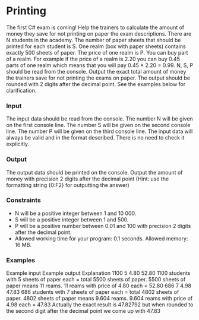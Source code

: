 # Printing
The first C# exam is coming! Help the trainers to calculate the amount of money they save for not printing on paper the exam descriptions. There are N students in the academy. The number of paper sheets that should be printed for each student is S. One realm (box with paper sheets) contains exactly 500 sheets of paper. The price of one realm is P.
You can buy part of a realm. For example if the price of a realm is 2.20 you can buy 0.45 parts of one realm which means that you will pay 0.45 * 2.20 = 0.99.
N, S, P should be read from the console. Output the exact total amount of money the trainers save for not printing the exams on paper. The output should be rounded with 2 digits after the decimal point.
See the examples below for clarification.
### Input
The input data should be read from the console.
The number N will be given on the first console line.
The number S will be given on the second console line.
The number P will be given on the third console line.
The input data will always be valid and in the format described. There is no need to check it explicitly.
### Output
The output data should be printed on the console.
Output the amount of money with precision 2 digits after the decimal point (Hint: use the formatting string {0:F2} for outputting the answer)
### Constraints
* N will be a positive integer between 1 and 10 000.
* S will be a positive integer between 1 and 500.
* P will be a positive number between 0.01 and 100 with precision 2 digits after the decimal point.
* Allowed working time for your program: 0.1 seconds. Allowed memory: 16 MB.
### Examples
Example input	Example output	Explanation
1100
5
4.80	52.80	1100 students with 5 sheets of paper each = total 5500 sheets of paper.
5500 sheets of paper means 11 reams.
11 reams with price of 4.80 each = 52.80
686
7
4.98	47.83
	686 students with 7 sheets of paper each = total 4802 sheets of paper.
4802 sheets of paper means 9.604 reams.
9.604 reams with price of 4.98 each = 47.83
Actually the exact result is 47.82792 but when rounded to the second digit after the decimal point we come up with 47.83
